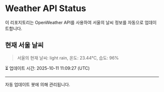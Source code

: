 
# Weather API Status

이 리포지토리는 OpenWeather API를 사용하여 서울의 날씨 정보를 자동으로 업데이트합니다.

## 현재 서울 날씨
> 서울의 현재 날씨: light rain, 온도: 23.44°C, 습도: 96%

⏳ 업데이트 시간: 2025-10-11 11:09:27 (UTC)

---
자동 업데이트 봇에 의해 관리됩니다.
